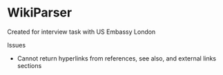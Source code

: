 # WikiParser

Created for interview task with US Embassy London

Issues
- Cannot return hyperlinks from references, see also, and external links sections
